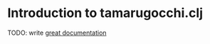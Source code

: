 # Introduction to tamarugocchi.clj

TODO: write [great documentation](http://jacobian.org/writing/what-to-write/)

